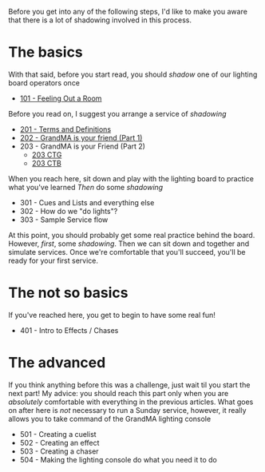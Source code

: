 <!-- TITLE: Training -->
<!-- SUBTITLE: Follow all these steps and you can take the wheel! -->

Before you get into any of the following steps, I'd like to make you aware that there is a lot of shadowing involved in this process.

# The basics
With that said, before you start read, you should *shadow* one of our lighting board operators once
* [101 - Feeling Out a Room](/lights/training-pages/101)

Before you read on, I suggest you arrange a service of _shadowing_
* [201 - Terms and Definitions](/lights/training-pages/201)
* [202 - GrandMA is your friend (Part 1)](/lights/training-pages/202)
* 203 - GrandMA is your Friend (Part 2)
   * [203 CTG](/lights/training-pages/203g) 
   * [203 CTB](/lights/training-pages/203b)

When you reach here, sit down and play with the lighting board to practice what you've learned
*Then* do some *shadowing*

* 301 - Cues and Lists and everything else
* 302 - How do we "do lights"?
* 303 - Sample Service flow

At this point, you should probably get some real practice behind the board. However, _first_, some _shadowing_.
Then we can sit down and together and simulate services. Once we're comfortable that you'll succeed, you'll be ready for your first service.

# The not so basics
If you've reached here, you get to begin to have some real fun!
* 401 - Intro to Effects / Chases
# The advanced
If you think anything before this was a challenge, just wait til you start the next part! 
My advice: you should reach this part only when you are _absolutely_ comfortable with everything in the previous articles. What goes on after here is _not_ necessary to run a Sunday service, however, it really allows you to take command of the GrandMA lighting console
* 501 - Creating a cuelist
* 502 - Creating an effect
* 503 - Creating a chaser
* 504 - Making the lighting console do what you need it to do